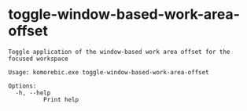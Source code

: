 # toggle-window-based-work-area-offset

```
Toggle application of the window-based work area offset for the focused workspace

Usage: komorebic.exe toggle-window-based-work-area-offset

Options:
  -h, --help
          Print help

```
